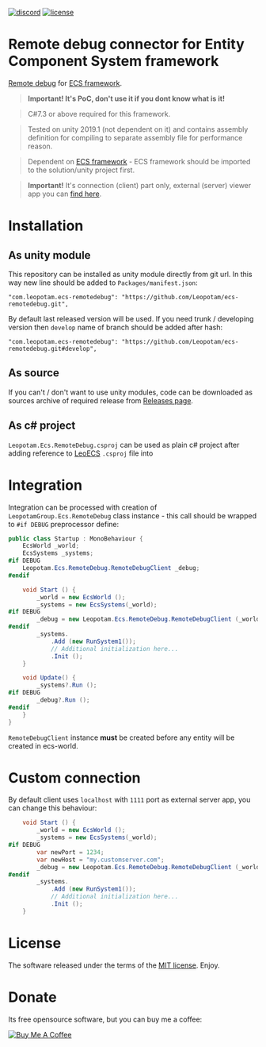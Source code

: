 [![discord](https://img.shields.io/discord/404358247621853185.svg?label=discord)](https://discord.gg/5GZVde6)
[![license](https://img.shields.io/github/license/Leopotam/ecs-remotedebug.svg)](https://github.com/Leopotam/ecs-remotedebug/blob/develop/LICENSE)
# Remote debug connector for Entity Component System framework
[Remote debug](https://github.com/Leopotam/ecs-remotedebug) for [ECS framework](https://github.com/Leopotam/ecs).

> **Important! It's PoC, don't use it if you dont know what is it!**

> C#7.3 or above required for this framework.

> Tested on unity 2019.1 (not dependent on it) and contains assembly definition for compiling to separate assembly file for performance reason.

> Dependent on [ECS framework](https://github.com/Leopotam/ecs) - ECS framework should be imported to the solution/unity project first.

> **Important!** It's connection (client) part only, external (server) viewer app you can [find here](https://github.com/snatvb/leo-ecs-remote-debugger).

# Installation

## As unity module
This repository can be installed as unity module directly from git url. In this way new line should be added to `Packages/manifest.json`:
```
"com.leopotam.ecs-remotedebug": "https://github.com/Leopotam/ecs-remotedebug.git",
```
By default last released version will be used. If you need trunk / developing version then `develop` name of branch should be added after hash:
```
"com.leopotam.ecs-remotedebug": "https://github.com/Leopotam/ecs-remotedebug.git#develop",
```

## As source
If you can't / don't want to use unity modules, code can be downloaded as sources archive of required release from [Releases page](`https://github.com/Leopotam/ecs-remotedebug/releases`).

## As c# project
`Leopotam.Ecs.RemoteDebug.csproj` can be used as plain c# project after adding reference to [LeoECS](https://github.com/Leopotam/ecs) `.csproj` file into

# Integration

Integration can be processed with creation of `LeopotamGroup.Ecs.RemoteDebug` class instance - this call should be wrapped to `#if DEBUG` preprocessor define:
```csharp
public class Startup : MonoBehaviour {
    EcsWorld _world;
    EcsSystems _systems;
#if DEBUG
    Leopotam.Ecs.RemoteDebug.RemoteDebugClient _debug;
#endif

    void Start () {
        _world = new EcsWorld ();
        _systems = new EcsSystems(_world);
#if DEBUG
        _debug = new Leopotam.Ecs.RemoteDebug.RemoteDebugClient (_world);
#endif  
        _systems.
            .Add (new RunSystem1());
            // Additional initialization here...
            .Init ();
    }

    void Update() {
        _systems?.Run ();
#if DEBUG
        _debug?.Run ();
#endif
    }
}
```

`RemoteDebugClient` instance **must** be created before any entity will be created in ecs-world.

# Custom connection
By default client uses `localhost` with `1111` port as external server app, you can change this behaviour:
```csharp
    void Start () {
        _world = new EcsWorld ();
        _systems = new EcsSystems(_world);
#if DEBUG
        var newPort = 1234;
        var newHost = "my.customserver.com";
        _debug = new Leopotam.Ecs.RemoteDebug.RemoteDebugClient (_world, newPort, newHost);
#endif  
        _systems.
            .Add (new RunSystem1());
            // Additional initialization here...
            .Init ();
    }
```

# License
The software released under the terms of the [MIT license](./LICENSE.md). Enjoy.

# Donate
Its free opensource software, but you can buy me a coffee:

<a href="https://www.buymeacoffee.com/leopotam" target="_blank"><img src="https://www.buymeacoffee.com/assets/img/custom_images/yellow_img.png" alt="Buy Me A Coffee" style="height: auto !important;width: auto !important;" ></a>